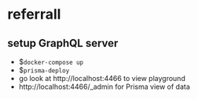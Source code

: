 # referrall

## setup GraphQL server

- $`docker-compose up`
- $`prisma-deploy`
- go look at http://localhost:4466 to view playground
- http://localhost:4466/_admin for Prisma view of data
